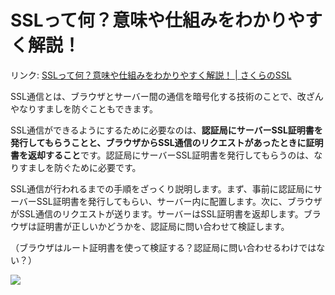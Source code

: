 # SSLって何？意味や仕組みをわかりやすく解説！

リンク: [SSLって何？意味や仕組みをわかりやすく解説！ | さくらのSSL](https://ssl.sakura.ad.jp/column/ssl/)

SSL通信とは、ブラウザとサーバー間の通信を暗号化する技術のことで、改ざんやなりすましを防ぐこともできます。

SSL通信ができるようにするために必要なのは、**認証局にサーバーSSL証明書を発行してもらうことと、ブラウザからSSL通信のリクエストがあったときに証明書を返却すること**です。認証局にサーバーSSL証明書を発行してもらうのは、なりすましを防ぐために必要です。

SSL通信が行われるまでの手順をざっくり説明します。まず、事前に認証局にサーバーSSL証明書を発行してもらい、サーバー内に配置します。次に、ブラウザがSSL通信のリクエストが送ります。サーバーはSSL証明書を返却します。ブラウザは証明書が正しいかどうかを、認証局に問い合わせて検証します。

（ブラウザはルート証明書を使って検証する？認証局に問い合わせるわけではない？）

![](https://i.gyazo.com/45a22cbafa712be98405821a8df34370.png)